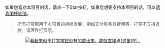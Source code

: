 
如果您喜欢本项目的话，请点一下Star按钮，如果您想要支持本项目的话，可以<a href="https://www.only4.work/about/appreciate/?unfold=1" target="_blank" title="点击打赏">请我喝杯咖啡</a>。

> 所有打赏都用于本项目的持续发展，例如支付服务器费用等。打赏不支持退款，请理性打赏哦。

<!-- 打赏按钮 -->
<div align="center">

<a href="https://www.only4.work/about/appreciate/?unfold=1" target="_blank">
    <img src="https://www.only4.work/about/appreciate/btn-img@200x76.png" alt="看起来似乎打赏按钮没有加载出来，那就直接点[这里]吧..." title="点击打赏">
</a>

<!-- 以下方式无法在新窗口中打开 -->
<!-- [![看起来似乎打赏按钮没有加载出来，那就直接点[这里]吧...](https://www.only4.work/about/appreciate/btn-img@200x76.png "点击打赏")](https://www.only4.work/about/appreciate/?unfold=1) -->

</div>

<!-- include/reward.md -->
